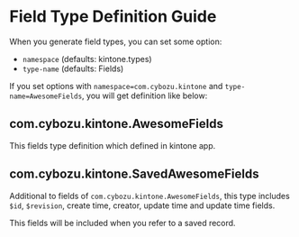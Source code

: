 # Field Type Definition Guide

When you generate field types, you can set some option:

- `namespace` (defaults: kintone.types)
- `type-name` (defaults: Fields)

If you set options with `namespace=com.cybozu.kintone` and `type-name=AwesomeFields`,
you will get definition like below:

## com.cybozu.kintone.AwesomeFields

This fields type definition which defined in kintone app.

## com.cybozu.kintone.SavedAwesomeFields

Additional to fields of `com.cybozu.kintone.AwesomeFields`,
this type includes `$id`, `$revision`, create time, creator, update time and update time fields.

This fields will be included when you refer to a saved record.
